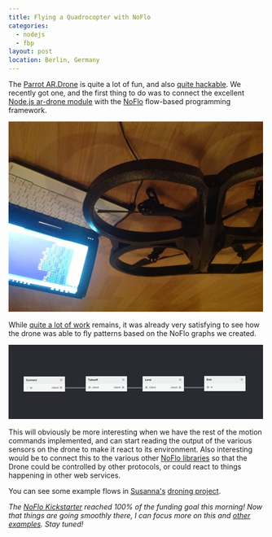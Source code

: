 ```yaml
---
title: Flying a Quadrocopter with NoFlo
categories:
  - nodejs
  - fbp
layout: post
location: Berlin, Germany
---
```

The [Parrot AR.Drone](http://ardrone2.parrot.com/) is quite a lot of fun, and also [quite hackable](http://nodecopter.com/). We recently got one, and the first thing to do was to connect the excellent [Node.js ar-drone module](https://github.com/felixge/node-ar-drone) with the [NoFlo](http://noflojs.org/) flow-based programming framework.

![AR.Drone and a NoFlo flow](/files/ardrone.png)

While [quite a lot of work](https://github.com/noflo/noflo-ardrone#todo) remains, it was already very satisfying to see how the drone was able to fly patterns based on the NoFlo graphs we created.

![NoFlo graph for take off and land](/files/takeoffland.png)

This will obviously be more interesting when we have the rest of the motion commands implemented, and can start reading the output of the various sensors on the drone to make it react to its environment. Also interesting would be to connect this to the various other [NoFlo libraries](http://noflojs.org/library/) so that the Drone could be controlled by other protocols, or could react to things happening in other web services.

You can see some example flows in [Susanna's](http://cannonerd.wordpress.com/) [droning project](https://github.com/cannonerd/droning).

*The [NoFlo Kickstarter](http://www.kickstarter.com/projects/noflo/noflo-development-environment) reached 100% of the funding goal this morning! Now that things are going smoothly there, I can focus more on this and [other examples](http://noflojs.org/example/). Stay tuned!*

